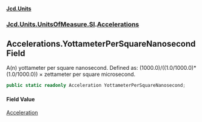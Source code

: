 #### [Jcd.Units](index.md 'index')
### [Jcd.Units.UnitsOfMeasure.SI](Jcd.Units.UnitsOfMeasure.SI.md 'Jcd.Units.UnitsOfMeasure.SI').[Accelerations](Accelerations.md 'Jcd.Units.UnitsOfMeasure.SI.Accelerations')

## Accelerations.YottameterPerSquareNanosecond Field

A(n) yottameter per square nanosecond. Defined as: (1000.0)/((1.0/1000.0)*(1.0/1000.0)) × zettameter per square microsecond.

```csharp
public static readonly Acceleration YottameterPerSquareNanosecond;
```

#### Field Value
[Acceleration](Acceleration.md 'Jcd.Units.UnitTypes.Acceleration')
